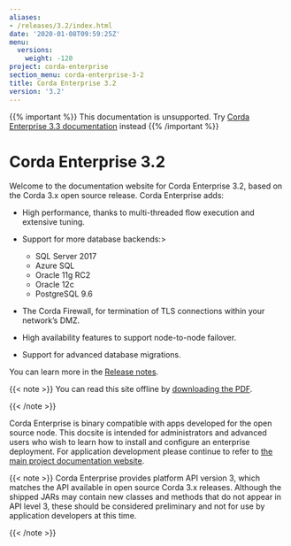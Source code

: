 ```yaml
---
aliases:
- /releases/3.2/index.html
date: '2020-01-08T09:59:25Z'
menu:
  versions:
    weight: -120
project: corda-enterprise
section_menu: corda-enterprise-3-2
title: Corda Enterprise 3.2
version: '3.2'
---
```

{{% important %}}
This documentation is unsupported.
Try [Corda Enterprise 3.3 documentation](/docs/corda-enterprise/3.3/_index.md) instead
{{% /important %}}


# Corda Enterprise 3.2

Welcome to the documentation website for Corda Enterprise 3.2, based on the Corda 3.x open source release. Corda Enterprise adds:


* High performance, thanks to multi-threaded flow execution and extensive tuning.
* Support for more database backends:> 

    * SQL Server 2017
    * Azure SQL
    * Oracle 11g RC2
    * Oracle 12c
    * PostgreSQL 9.6



* The Corda Firewall, for termination of TLS connections within your network’s DMZ.
* High availability features to support node-to-node failover.
* Support for advanced database migrations.

You can learn more in the [Release notes](release-notes.md).

{{< note >}}
You can read this site offline by [downloading the PDF](_static/corda-developer-site.pdf).

{{< /note >}}

Corda Enterprise is binary compatible with apps developed for the open source node. This docsite is intended for
administrators and advanced users who wish to learn how to install and configure an enterprise deployment. For
application development please continue to refer to [the main project documentation website](https://docs.corda.net/).

{{< note >}}
Corda Enterprise provides platform API version 3, which matches the API available in open source Corda 3.x releases.
Although the shipped JARs may contain new classes and methods that do not appear in API level 3, these should be considered
preliminary and not for use by application developers at this time.

{{< /note >}}

